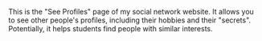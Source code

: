 This is the "See Profiles" page of my social network website.
It allows you to see other people's profiles, including their hobbies and their "secrets". 
Potentially, it helps students find people with similar interests.